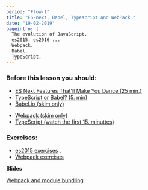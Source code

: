```yaml
---
period: "Flow-1"
title: "ES-next, Babel, Typescript and WebPack "
date: "19-02-2019"
pageintro: |
  The evolution of JavaScript.
  es2015, es2016 ... 
  Webpack.
  Babel.
  TypeScript.
---
```


### Before this lesson you should:

<!--readings_begin-->
- [ES Next Features That'll Make You Dance (25 min.)](https://www.youtube.com/watch?v=9yK4t2CuIHQ)
- [TypeScript or Babel? (5. min)](https://www.stackchief.com/blog/TypeScript%20or%20Babel%3F)
- [Babel.io (skim only)](https://babeljs.io/)
* [Webpack (skim only)](https://webpack.js.org/concepts/)
* [TypeScript (watch the first 15. minuttes)](https://www.youtube.com/watch?v=0ChtcZmb3dI)
<!--readings_end-->

### Exercises: 
<!--exercises_begin-->
* [es2015 exercises](https://docs.google.com/document/d/1pkWn0_FoZuDJhGei4XlX4mx4zkZH7iuhtc6ecr5kelY/edit) , 
* [Webpack exercises](https://docs.google.com/document/d/1PIMMeYPqN8Qzo4qsgjjuNAC0_15RIEVjD0DbBhcaP-0/edit?usp=sharing)
 <!--exercises_end-->

**Slides** 

[Webpack and module bundling](http://slides.mydemos.dk/webpack/webpack.html#1)
